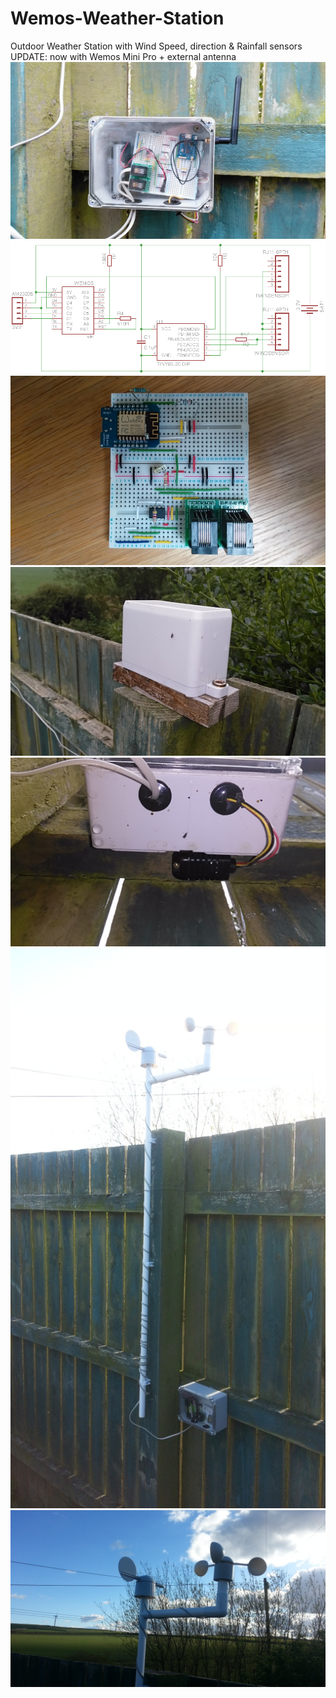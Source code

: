 # Wemos-Weather-Station
Outdoor Weather Station with Wind Speed, direction & Rainfall sensors
UPDATE: now with Wemos Mini Pro + external antenna
![Alt text](https://github.com/PaulRB/Wemos-Weather-Station/blob/master/IMG_20161112_151442.jpg?raw=true)
![Alt text](https://github.com/PaulRB/Wemos-Weather-Station/blob/master/OutdoorSensorV3.png?raw=true)
![Alt text](https://github.com/PaulRB/Wemos-Weather-Station/blob/master/IMG_20160711_180757.jpg?raw=true)
![Alt text](https://github.com/PaulRB/Wemos-Weather-Station/blob/master/IMG_20160827_164953.jpg?raw=true)
![Alt text](https://github.com/PaulRB/Wemos-Weather-Station/blob/master/IMG_20160827_165017.jpg?raw=true)
![Alt text](https://github.com/PaulRB/Wemos-Weather-Station/blob/master/20160430_181712.jpg?raw=true)
![Alt text](https://github.com/PaulRB/Wemos-Weather-Station/blob/master/20160430_181659.jpg?raw=true)
